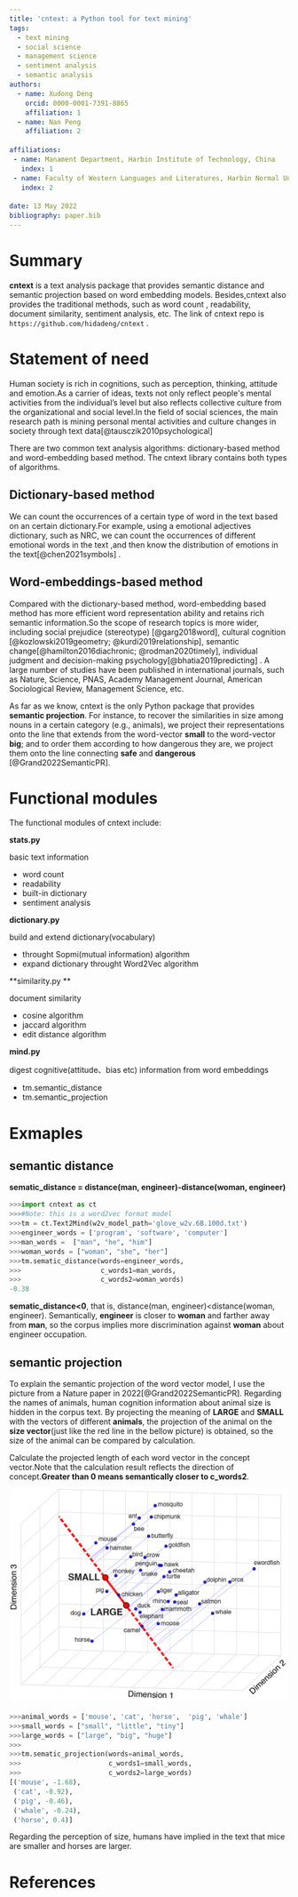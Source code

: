 ```yaml
---
title: 'cntext: a Python tool for text mining'
tags:
  - text mining
  - social science
  - management science
  - sentiment analysis
  - semantic analysis
authors:
  - name: Xudong Deng 
    orcid: 0000-0001-7391-8865
    affiliation: 1
  - name: Nan Peng 
    affiliation: 2

affiliations:
 - name: Manament Department, Harbin Institute of Technology, China
   index: 1
 - name: Faculty of Western Languages and Literatures, Harbin Normal Uninversity, China
   index: 2

date: 13 May 2022
bibliography: paper.bib
---
```


# Summary

**cntext** is a text analysis package that provides semantic distance and semantic projection based on word embedding models. Besides,cntext also provides the traditional methods, such as word count , readability, document similarity, sentiment analysis, etc. The link of cntext repo is ``https://github.com/hidadeng/cntext`` .







# Statement of need

Human society is rich in cognitions, such as perception, thinking, attitude and emotion.As a carrier of ideas, texts not only reflect people's mental activities from the individual’s level but also reflects collective culture from the organizational and social level.In the field of social sciences, the main research path is mining personal mental activities and culture changes in society through text data[@tausczik2010psychological]



There are two common text analysis algorithms: dictionary-based method and word-embedding based method. The cntext library contains both types of algorithms.



## Dictionary-based method

We can count the occurrences of a certain type of word in the text based on an certain dictionary.For example,  using a emotional adjectives dictionary, such as NRC, we can count the occurrences of different emotional words in the text ,and then know the distribution of emotions in the text[@chen2021symbols] .



## Word-embeddings-based method

Compared with the dictionary-based method, word-embedding based method has more efficient word representation ability and retains rich semantic information.So the scope of research topics is more wider, including social prejudice (stereotype) [@garg2018word], cultural cognition [@kozlowski2019geometry; @kurdi2019relationship], semantic change[@hamilton2016diachronic; @rodman2020timely], individual judgment and decision-making psychology[@bhatia2019predicting] .  A large number of studies have been published in international journals, such as Nature, Science, PNAS, Academy Management Journal, American Sociological Review, Management Science, etc.



As far as we know, cntext is the only Python package that provides **semantic projection**. For instance, to recover the similarities in size among nouns in a certain category (e.g., animals), we project their representations onto the line that extends from the word-vector **small** to the word-vector **big**; and to order them according to how dangerous they are, we project them onto the line connecting **safe** and **dangerous** [@Grand2022SemanticPR].



# Functional modules

The functional modules of cntext include:

**stats.py**

basic text information

  -  word count
  -  readability
  -  built-in dictionary
  -  sentiment analysis

**dictionary.py**

 build and extend dictionary(vocabulary)

  -  throught Sopmi(mutual information) algorithm
  -  expand dictionary throught Word2Vec algorithm

**similarity.py  **

document similarity

  -  cosine algorithm
  -  jaccard algorithm
  -  edit distance algorithm

**mind.py** 

digest cognitive(attitude、bias etc) information from word embeddings

  -  tm.semantic_distance
  -  tm.semantic_projection

  

# Exmaples
## semantic distance

**sematic_distance = distance(man, engineer)-distance(woman, engineer)**



```python
>>>import cntext as ct
>>>#Note: this is a word2vec format model
>>>tm = ct.Text2Mind(w2v_model_path='glove_w2v.6B.100d.txt')
>>>engineer_words = ['program', 'software', 'computer']
>>>man_words =  ["man", "he", "him"]
>>>woman_words = ["woman", "she", "her"]
>>>tm.sematic_distance(words=engineer_words, 
>>>                    c_words1=man_words, 
>>>                    c_words2=woman_words)
-0.38
```

**sematic_distance<0**, that is, distance(man, engineer)<distance(woman, engineer). Semantically, **engineer** is closer to **woman** and farther away from **man**, so the corpus implies more discrimination against **woman** about engineer occupation. 

## semantic projection

To explain the semantic projection of the word vector model, I use the picture from a Nature paper in 2022[@Grand2022SemanticPR]. Regarding the names of animals, human cognition information about animal size is hidden in the corpus text. By projecting the meaning of **LARGE** and **SMALL** with the vectors of different **animals**, the projection of the animal on the **size vector**(just like the red line in the bellow picture) is obtained, so the size of the animal can be compared by calculation.

Calculate the projected length of each word vector in the concept vector.Note that the calculation result reflects the direction of concept.**Greater than 0 means semantically closer to c_words2**.

![](img/Nature_Semantic_projection_recovering_human_knowledge_of.png)


```python
>>>animal_words = ['mouse', 'cat', 'horse',  'pig', 'whale']
>>>small_words = ["small", "little", "tiny"]
>>>large_words = ["large", "big", "huge"]
>>>
>>>tm.sematic_projection(words=animal_words, 
>>>                      c_words1=small_words, 
>>>                      c_words2=large_words)
[('mouse', -1.68),
 ('cat', -0.92),
 ('pig', -0.46),
 ('whale', -0.24),
 ('horse', 0.4)]
```


Regarding the perception of size, humans have implied in the text that mice are smaller and horses are larger.





# References

